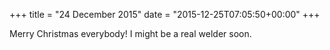 +++
title = "24 December 2015"
date = "2015-12-25T07:05:50+00:00"
+++

Merry Christmas everybody! I might be a real welder soon.
			